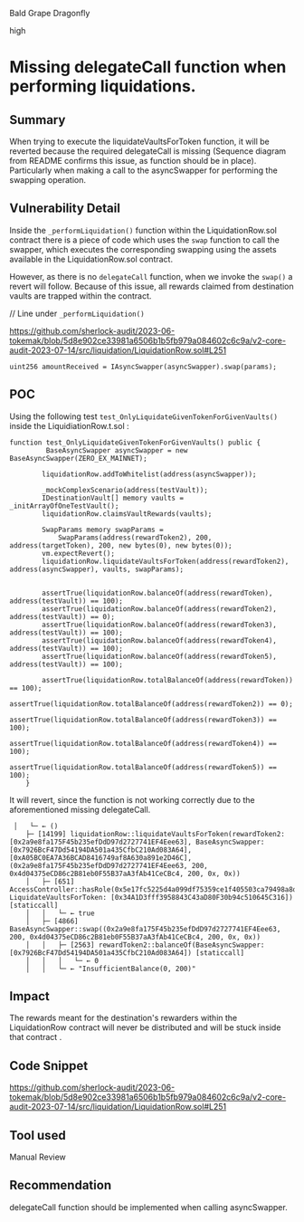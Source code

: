 Bald Grape Dragonfly

high

# Missing delegateCall function when performing liquidations.
## Summary
When trying to execute the liquidateVaultsForToken function, it will be reverted because the required delegateCall is missing (Sequence diagram from README confirms this issue, as function should be in place).  Particularly when making a call to the asyncSwapper for performing the swapping operation.

## Vulnerability Detail
Inside the  `_performLiquidation()` function within the LiquidationRow.sol contract there is a piece of code which uses the `swap` function to call the swapper, which executes the corresponding swapping using the assets available in the LiquidationRow.sol contract. 

However, as there is no `delegateCall` function, when we invoke the `swap()` a revert will follow. Because of this issue, all rewards claimed from destination vaults are trapped within the contract.

// Line under  `_performLiquidation()`

https://github.com/sherlock-audit/2023-06-tokemak/blob/5d8e902ce33981a6506b1b5fb979a084602c6c9a/v2-core-audit-2023-07-14/src/liquidation/LiquidationRow.sol#L251

```Solidity
uint256 amountReceived = IAsyncSwapper(asyncSwapper).swap(params);
```

## POC 
Using the following test `test_OnlyLiquidateGivenTokenForGivenVaults()` inside the LiquidiationRow.t.sol :


```Solidity
function test_OnlyLiquidateGivenTokenForGivenVaults() public {
         BaseAsyncSwapper asyncSwapper = new BaseAsyncSwapper(ZERO_EX_MAINNET);
        
        liquidationRow.addToWhitelist(address(asyncSwapper));

        _mockComplexScenario(address(testVault));
        IDestinationVault[] memory vaults = _initArrayOfOneTestVault();
        liquidationRow.claimsVaultRewards(vaults);

        SwapParams memory swapParams =
            SwapParams(address(rewardToken2), 200, address(targetToken), 200, new bytes(0), new bytes(0));
        vm.expectRevert();
        liquidationRow.liquidateVaultsForToken(address(rewardToken2), address(asyncSwapper), vaults, swapParams);          


        assertTrue(liquidationRow.balanceOf(address(rewardToken), address(testVault)) == 100);
        assertTrue(liquidationRow.balanceOf(address(rewardToken2), address(testVault)) == 0);
        assertTrue(liquidationRow.balanceOf(address(rewardToken3), address(testVault)) == 100);
        assertTrue(liquidationRow.balanceOf(address(rewardToken4), address(testVault)) == 100);
        assertTrue(liquidationRow.balanceOf(address(rewardToken5), address(testVault)) == 100);

        assertTrue(liquidationRow.totalBalanceOf(address(rewardToken)) == 100);
        assertTrue(liquidationRow.totalBalanceOf(address(rewardToken2)) == 0);
        assertTrue(liquidationRow.totalBalanceOf(address(rewardToken3)) == 100);
        assertTrue(liquidationRow.totalBalanceOf(address(rewardToken4)) == 100);
        assertTrue(liquidationRow.totalBalanceOf(address(rewardToken5)) == 100);
    }

```

It will revert, since the function is not working correctly due to the aforementioned missing delegateCall. 

```Solidity
 │   └─ ← ()
    ├─ [14199] liquidationRow::liquidateVaultsForToken(rewardToken2: [0x2a9e8fa175F45b235efDdD97d2727741EF4Eee63], BaseAsyncSwapper: [0x7926BcF47Dd54194DA501a435CfbC210Ad083A64], [0xA05BC0EA7A36BCAD8416749af8A630a891e2D46C], (0x2a9e8fa175F45b235efDdD97d2727741EF4Eee63, 200, 0x4d04375eCD86c2B81eb0F55B37aA3fAb41CeCBc4, 200, 0x, 0x)) 
    │   ├─ [651] AccessController::hasRole(0x5e17fc5225d4a099df75359ce1f405503ca79498a8dc46a7d583235a0ee45c16, LiquidateVaultsForToken: [0x34A1D3fff3958843C43aD80F30b94c510645C316]) [staticcall]
    │   │   └─ ← true
    │   ├─ [4866] BaseAsyncSwapper::swap((0x2a9e8fa175F45b235efDdD97d2727741EF4Eee63, 200, 0x4d04375eCD86c2B81eb0F55B37aA3fAb41CeCBc4, 200, 0x, 0x)) 
    │   │   ├─ [2563] rewardToken2::balanceOf(BaseAsyncSwapper: [0x7926BcF47Dd54194DA501a435CfbC210Ad083A64]) [staticcall]
    │   │   │   └─ ← 0
    │   │   └─ ← "InsufficientBalance(0, 200)"

```
## Impact 
The rewards meant for the destination's rewarders within the LiquidationRow contract will never be distributed and will be stuck inside that contract .

## Code Snippet
https://github.com/sherlock-audit/2023-06-tokemak/blob/5d8e902ce33981a6506b1b5fb979a084602c6c9a/v2-core-audit-2023-07-14/src/liquidation/LiquidationRow.sol#L251

## Tool used
Manual Review

## Recommendation
delegateCall function should be implemented when calling asyncSwapper.

